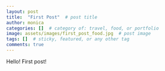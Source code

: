 ```yaml
---
layout: post
title:  "First Post"  # post title
author: monica
categories: []  # category of: travel, food, or portfolio
image: assets/images/first_post_food.jpg  # post image
tags: []  # sticky, featured, or any other tag
comments: true
---
```


Hello! First post!
